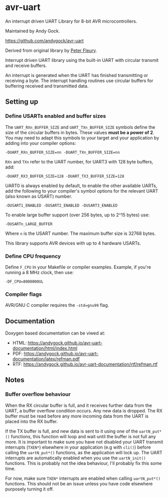 # avr-uart

An interrupt driven UART Library for 8-bit AVR microcontrollers.

Maintained by Andy Gock.

<https://github.com/andygock/avr-uart>

Derived from original library by [Peter Fleury](http://www.peterfleury.epizy.com/avr-software.html).

Interrupt driven UART library using the built-in UART with circular transmit and receive buffers.

An interrupt is generated when the UART has finished transmitting or
receiving a byte. The interrupt handling routines use circular buffers
for buffering received and transmitted data.

## Setting up

### Define USARTs enabled and buffer sizes

The `UART_RXn_BUFFER_SIZE` and `UART_TXn_BUFFER_SIZE` symbols define
the size of the circular buffers in bytes. These values **must be a power of 2**.
You may need to adapt this symbols to your target and your application by adding into your compiler options:

    -DUART_RXn_BUFFER_SIZE=nn -DUART_TXn_BUFFER_SIZE=nn

`RXn` and `TXn` refer to the UART number, for UART3 with 128 byte buffers, add:

    -DUART_RX3_BUFFER_SIZE=128 -DUART_TX3_BUFFER_SIZE=128

UART0 is always enabled by default, to enable the other available UARTs, add the following to your compiler's symbol options for the relevant UART (also known as USART) number.

    -DUSART1_ENABLED -DUSART2_ENABLED -DUSART3_ENABLED

To enable large buffer support (over 256 bytes, up to 2^15 bytes) use:

    -DUSARTn_LARGE_BUFFER

Where `n` is the USART number. The maximum buffer size is 32768 bytes.

This library supports AVR devices with up to 4 hardware USARTs.

### Define CPU frequency

Define `F_CPU` in your Makefile or compiler examples. Example, if you're running a 8 MHz clock, then use:

    -DF_CPU=8000000UL

### Compiler flags

AVR/GNU C compiler requires the `-std=gnu99` flag.

## Documentation

Doxygen based documentation can be viwed at:

* HTML: <https://andygock.github.io/avr-uart-documentation/html/index.html>
* PDF: <https://andygock.github.io/avr-uart-documentation/latex/refman.pdf>
* RTF: <https://andygock.github.io/avr-uart-documentation/rtf/refman.rtf>

## Notes

### Buffer overflow behaviour

When the RX circular buffer is full, and it receives further data from the UART, a buffer overflow condition occurs. Any new data is dropped. The RX buffer must be read before any more incoming data from the UART is placed into the RX buffer.

If the TX buffer is full, and new data is sent to it using one of the `uartN_put*()` functions, this function will loop and wait until the buffer is not full any more. It is important to make sure you have not disabled your UART transmit interrupts (`TXEN*`) elsewhere in your application (e.g with `cli()`) before calling the `uartN_put*()` functions, as the application will lock up. The UART interrupts are automatically enabled when you use the `uartN_init()` functions. This is probably not the idea behaviour, I'll probably fix this some time.

For now, make sure `TXEN*` interrupts are enabled when calling `uartN_put*()` functions. This should not be an issue unless you have code elsewhere purposely turning it off.
